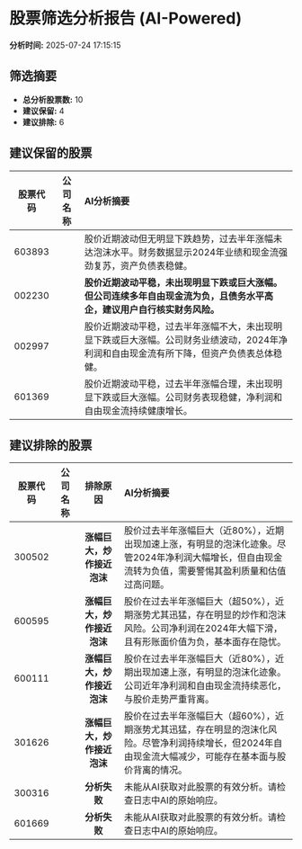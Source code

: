 # 股票筛选分析报告 (AI-Powered)

**分析时间:** 2025-07-24 17:15:15

## 筛选摘要

- **总分析股票数:** 10
- **建议保留:** 4
- **建议排除:** 6

## 建议保留的股票

| 股票代码 | 公司名称 | AI分析摘要 |
|:---:|:---:|:---|
| 603893 |  | 股价近期波动但无明显下跌趋势，过去半年涨幅未达泡沫水平。财务数据显示2024年业绩和现金流强劲复苏，资产负债表稳健。 |
| 002230 |  | **股价近期波动平稳，未出现明显下跌或巨大涨幅。但公司连续多年自由现金流为负，且债务水平高企，建议用户自行核实财务风险。** |
| 002997 |  | 股价近期波动平稳，过去半年涨幅不大，未出现明显下跌或巨大涨幅。公司财务业绩波动，2024年净利润和自由现金流有所下降，但资产负债表总体稳健。 |
| 601369 |  | 股价近期波动平稳，过去半年涨幅合理，未出现明显下跌或巨大涨幅。公司财务表现稳健，净利润和自由现金流持续健康增长。 |

## 建议排除的股票

| 股票代码 | 公司名称 | 排除原因 | AI分析摘要 |
|:---:|:---:|:---:|:---|
| 300502 |  | **涨幅巨大，炒作接近泡沫** | 股价过去半年涨幅巨大（近80%），近期出现加速上涨，有明显的泡沫化迹象。尽管2024年净利润大幅增长，但自由现金流转为负值，需要警惕其盈利质量和估值过高问题。 |
| 600595 |  | **涨幅巨大，炒作接近泡沫** | 股价在过去半年涨幅巨大（超50%），近期涨势尤其迅猛，存在明显的炒作和泡沫风险。公司净利润在2024年大幅下滑，且有形账面价值为负，基本面存在隐忧。 |
| 600111 |  | **涨幅巨大，炒作接近泡沫** | 股价在过去半年涨幅巨大（近80%），近期出现加速上涨，有明显的泡沫化迹象。公司近年净利润和自由现金流持续恶化，与股价走势严重背离。 |
| 301626 |  | **涨幅巨大，炒作接近泡沫** | 股价在过去半年涨幅巨大（超60%），近期涨势尤其迅猛，存在明显的泡沫化风险。尽管净利润持续增长，但2024年自由现金流大幅减少，可能存在基本面与股价背离的情况。 |
| 300316 |  | **分析失败** | 未能从AI获取对此股票的有效分析。请检查日志中AI的原始响应。 |
| 601669 |  | **分析失败** | 未能从AI获取对此股票的有效分析。请检查日志中AI的原始响应。 |
